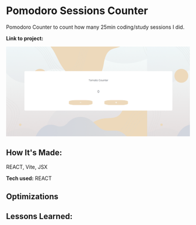 # Pomodoro Sessions Counter

Pomodoro Counter to count how many 25min coding/study sessions I did.

**Link to project:**

![alt tag](./src/assets/pomodoro-counter.png)

## How It's Made:

REACT, Vite, JSX

**Tech used:** REACT

## Optimizations

## Lessons Learned:
